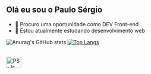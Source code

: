 ## Olá eu sou o Paulo Sérgio

- 🔭 Procuro uma oportunidade como DEV Front-end
- 🌱 Estou atualmente estudando desenvolvimento web

![Anurag's GitHub stats](https://github-readme-stats.vercel.app/api?username=PauloSsF24&show_icons=true&theme=dracula)
[![Top Langs](https://github-readme-stats.vercel.app/api/top-langs/?username=PauloSsF24&theme=dracula)](https://github.com/anuraghazra/github-readme-stats)

<div style="display: inline_block"><br>
  <img allign="center" alt="PS-Js" height="30" width="40" src="https://cdn.jsdelivr.net/gh/devicons/devicon@latest/icons/javascript/javascript-original.svg">
</div>
